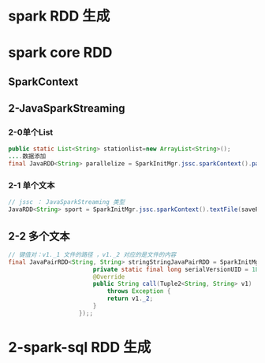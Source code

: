 # spark RDD 生成

# spark core  RDD

## SparkContext


## 2-JavaSparkStreaming

### 2-0单个List


```java
public static List<String> stationlist=new ArrayList<String>();
....数据添加
final JavaRDD<String> parallelize = SparkInitMgr.jssc.sparkContext().parallelize(SysInfo.stationlist); // parallelize(List<T extends Object>)

```

### 2-1 单个文本

```java
// jssc ： JavaSparkStreaming 类型
JavaRDD<String> sport = SparkInitMgr.jssc.sparkContext().textFile(savePath + "Stop" + beforeMintu + ".dat");
```

## 2-2 多个文本

```Java
// 键值对：v1._1 文件的路径 ，v1._2 对应的是文件的内容
final JavaPairRDD<String, String> stringStringJavaPairRDD = SparkInitMgr.jssc.sparkContext().wholeTextFiles("").map(new Function<Tuple2<String, String>, String>() {
                        private static final long serialVersionUID = 1L;
                        @Override
                        public String call(Tuple2<String, String> v1)
                            throws Exception {
                            return v1._2;
                        }
                    });;


```












# 2-spark-sql RDD 生成
